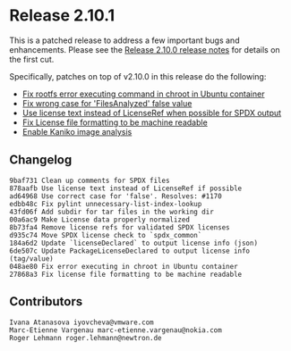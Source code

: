 # Release 2.10.1

This is a patched release to address a few important bugs and enhancements. Please see the [Release 2.10.0 release notes](v2_10_0.md) for details on the first cut.

Specifically, patches on top of v2.10.0 in this release do the following:
* [Fix rootfs error executing command in chroot in Ubuntu container](https://github.com/tern-tools/tern/issues/1161)
* [Fix wrong case for 'FilesAnalyzed' false value](https://github.com/tern-tools/tern/issues/1170)
* [Use license text instead of LicenseRef when possible for SPDX output](https://github.com/tern-tools/tern/issues/1147)
* [Fix License file formatting to be machine readable](https://github.com/tern-tools/tern/pull/1167)
* [Enable Kaniko image analysis](https://github.com/tern-tools/tern/pull/1162)

## Changelog
```
9baf731 Clean up comments for SPDX files
878aafb Use license text instead of LicenseRef if possible
ad64968 Use correct case for 'false'. Resolves: #1170
edbb48c Fix pylint unnecessary-list-index-lookup
43fd06f Add subdir for tar files in the working dir
00a6ac9 Make License data properly normalized
8b73fa4 Remove license refs for validated SPDX licenses
d935c74 Move SPDX license check to `spdx_common`
184a6d2 Update `licenseDeclared` to output license info (json)
6de507c Update PackageLicenseDeclared to output license info (tag/value)
048ae80 Fix error executing in chroot in Ubuntu container
27868a3 Fix license file formatting to be machine readable
```

## Contributors
```
Ivana Atanasova iyovcheva@vmware.com
Marc-Etienne Vargenau marc-etienne.vargenau@nokia.com
Roger Lehmann roger.lehmann@newtron.de
```


